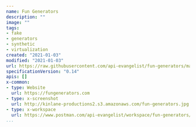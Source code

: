 ```yaml
---
name: Fun Generators
description: ""
image: ""
tags:
- fake
- generators
- synthetic
- virtualization
created: "2021-01-03"
modified: "2021-01-03"
url: https://raw.githubusercontent.com/api-evangelist/fun-generators/master/apis.json
specificationVersion: "0.14"
apis: []
x-common:
- type: Website
  url: https://fungenerators.com
- type: x-screenshot
  url: http://kinlane-productions2.s3.amazonaws.com/fun-generators.jpg
- type: x-workspace
  url: https://www.postman.com/api-evangelist/workspace/fun-generators/overview
...
```

